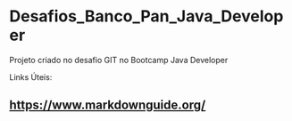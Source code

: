 # Desafios_Banco_Pan_Java_Developer
Projeto criado no desafio GIT no Bootcamp Java Developer

Links Úteis:
## https://www.markdownguide.org/
